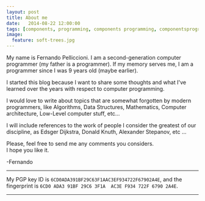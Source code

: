 ```yaml
---
layout: post
title: About me
date:   2014-08-22 12:00:00
tags: [components, programming, components programming, componentsprogramming, stepanov, knuth, stroustrup, generic, genericprogramming, generic programming, genericity, concepts, math, mathematics, elements, eop, contracts, performance, c++, cpp, c, java, dotnet, c#, csharp, python, ruby, javascript, haskell, dlang, rust, golang, eiffel, templates, metaprogramming]
image:
  feature: soft-trees.jpg
---
```


My name is Fernando Pelliccioni. I am a second-generation computer programmer (my father is a programmer). If my memory serves me, I am a programmer since I was 9 years old (maybe earlier).

I started this blog because I want to share some thoughts and what I've learned over the years with respect to computer programming.

I would love to write about topics that are somewhat forgotten by modern programmers, like Algorithms, Data Structures, Mathematics, Computer architecture, Low-Level computer stuff, etc...

I will include references to the work of people I consider the greatest of our discipline, as Edsger Dijkstra, Donald Knuth, Alexander Stepanov, etc ...

Please, feel free to send me any comments you considers.  
I hope you like it.

-Fernando

---

My PGP key ID is `6CD0ADA391BF29C63F1AAC3EF934722F67902A4E`, and the fingerprint is `6CD0 ADA3 91BF 29C6 3F1A  AC3E F934 722F 6790 2A4E`.

---      